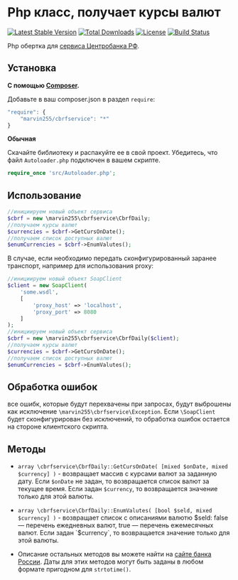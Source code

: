 Php класс, получает курсы валют
===============================

[![Latest Stable Version](https://poser.pugx.org/marvin255/cbrfservice/v/stable.png)](https://packagist.org/packages/marvin255/cbrfservice)
[![Total Downloads](https://poser.pugx.org/marvin255/cbrfservice/downloads.png)](https://packagist.org/packages/marvin255/cbrfservice)
[![License](https://poser.pugx.org/marvin255/cbrfservice/license.svg)](https://packagist.org/packages/marvin255/cbrfservice)
[![Build Status](https://travis-ci.org/marvin255/cbrfservice.svg?branch=master)](https://travis-ci.org/marvin255/cbrfservice)

Php обертка для [сервиса Центробанка РФ](http://www.cbr.ru/scripts/Root.asp?PrtId=DWS).


Установка
---------

**С помощью [Composer](https://getcomposer.org/doc/00-intro.md).**

Добавьте в ваш composer.json в раздел `require`:

```javascript
"require": {
    "marvin255/cbrfservice": "*"
}
```

**Обычная**

Скачайте библиотеку и распакуйте ее в свой проект. Убедитесь, что файл `Autoloader.php` подключен в вашем скрипте.

```php
require_once 'src/Autoloader.php';
```


Использование
-------------

```php
//инициируем новый объект сервиса
$cbrf = new \marvin255\cbrfservice\CbrfDaily;
//получаем курсы валют
$currencies = $cbrf->GetCursOnDate();
//получаем список доступных валют
$enumCurrencies = $cbrf->EnumValutes();
```

В случае, если необходимо передать сконфигурированный заранее транспорт, например для использования proxy:

```php
//инициируем новый объект SoapClient
$client = new SoapClient(
    'some.wsdl',
    [
        'proxy_host' => 'localhost',
        'proxy_port' => 8080
    ]
);
//инициируем новый объект сервиса
$cbrf = new \marvin255\cbrfservice\CbrfDaily($client);
//получаем курсы валют
$currencies = $cbrf->GetCursOnDate();
//получаем список доступных валют
$enumCurrencies = $cbrf->EnumValutes();
```



Обработка ошибок
----------------

все ошибк, которые будут перехвачены при запросах, будут выброшены как исключение `\marvin255\cbrfservice\Exception`. Если `\SoapClient` будет сконфигурирован без исключений, то обработка ошибок остается на стороне клиентского скрипта.



Методы
------

* `array \cbrfservice\CbrfDaily::GetCursOnDate( [mixed $onDate, mixed $currency] )` - возвращает массив с курсами валют за заданную дату. Если `$onDate` не задан, то возвращается список валют за текущее время. Если задан `$currency`, то возвращается значение только для этой валюты.

* `array \cbrfservice\CbrfDaily::EnumValutes( [bool $seld, mixed $currency] )` - возвращает список с описаниями валютю $seld: false — перечень ежедневных валют, true — перечень ежемесячных валют. Если задан `$currency`, то возвращается значение только для этой валюты.

* Описание остальных методов вы можете найти на [сайте банка России](http://www.cbr.ru/scripts/Root.asp?PrtId=DWS). Даты для этих методов могут быть заданы в любом формате пригодном для `strtotime()`.
